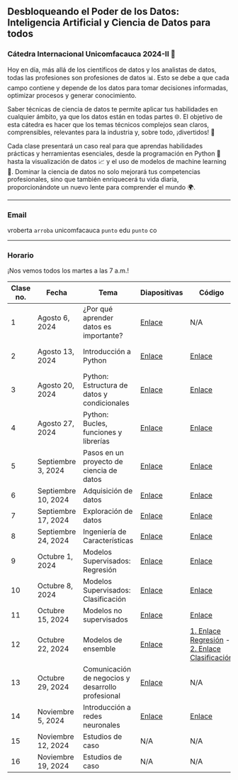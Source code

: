 ## Desbloqueando el Poder de los Datos: Inteligencia Artificial y Ciencia de Datos para todos
### Cátedra Internacional Unicomfacauca 2024-II 🚀

Hoy en día, más allá de los científicos de datos y los analistas de datos, todas las profesiones son profesiones de datos 📊. Esto se debe a que cada campo contiene y depende de los datos para tomar decisiones informadas, optimizar procesos y generar conocimiento.

Saber técnicas de ciencia de datos te permite aplicar tus habilidades en cualquier ámbito, ya que los datos están en todas partes 🌐. El objetivo de esta cátedra es hacer que los temas técnicos complejos sean claros, comprensibles, relevantes para la industria y, sobre todo, ¡divertidos! 👾

Cada clase presentará un caso real para que aprendas habilidades prácticas y herramientas esenciales, desde la programación en Python 🐍 hasta la visualización de datos 📈 y el uso de modelos de machine learning 🤖. Dominar la ciencia de datos no solo mejorará tus competencias profesionales, sino que también enriquecerá tu vida diaria, proporcionándote un nuevo lente para comprender el mundo 🌍.

***

### Email 

vroberta `arroba` unicomfacauca `punto` edu `punto` co

***

### Horario

¡Nos vemos todos los martes a las 7 a.m.!

| **Clase no.** | **Fecha**           | **Tema**                                 | **Diapositivas**                                                                                                                                                                                                                                     | **Código**                                                                                      | **Video**                                                                                                                     | **Clave** | **Taller**                                                                                                             |
|---------------|---------------------|------------------------------------------|------------------------------------------------------------------------------------------------------------------------------------------------------------------------------------------------------------------------------------------------------|-------------------------------------------------------------------------------------------------|-------------------------------------------------------------------------------------------------------------------------------|-----------|------------------------------------------------------------------------------------------------------------------------|
| 1             | Agosto 6, 2024      | ¿Por qué aprender datos es importante?   | [Enlace](https://nbviewer.org/github/vivianamarquez/unicomfacauca-ai-2024/blob/main/clases/01.%20%C2%BFPor%20qu%C3%A9%20aprender%20datos%20es%20tan%20importante%3F%20/01.%20%C2%BFPor%20qu%C3%A9%20aprender%20datos%20es%20tan%20importante%3F.pdf) | N/A                                                                                             | N/A                                                                                                                           | N/A       | [Enlace](https://forms.gle/GJHpEWBKzXxTQFrs9)                                                                          |
| 2             | Agosto 13, 2024     | Introducción a Python                    | [Enlace](https://nbviewer.org/github/vivianamarquez/unicomfacauca-ai-2024/blob/main/clases/02.%20Programaci%C3%B3n%20en%20Python%20Parte%201/02.%20Programaci%C3%B3n%20en%20Python%20Parte%201.pptx.pdf)                                             | [Enlace](https://colab.research.google.com/drive/14i3bmnxjpdEHmjWWNo_iSKF336Dv3XtC?usp=sharing) | [Enlace](https://www.youtube.com/watch?v=bwMGLvUQpO8) | N/A  | [Enlace](https://colab.research.google.com/drive/14i3bmnxjpdEHmjWWNo_iSKF336Dv3XtC?usp=sharing) -- Ejercicios al final |
| 3             | Agosto 20, 2024     | Python: Estructura de datos y condicionales     | [Enlace](https://nbviewer.org/github/vivianamarquez/unicomfacauca-ai-2024/blob/main/clases/03.%20Python%20Estructura%20de%20datos%20y%20Bucles/03.%20Python%20Estructura%20de%20Datos%20y%20Bucles.pdf)                                              | [Enlace](https://colab.research.google.com/drive/1Jlv5nKz6sDaSVsbyjosM14eo14ObNoXn)             | [Enlace](https://www.youtube.com/watch?v=P_etn0dNbUE) | N/A  | [Enlace](https://colab.research.google.com/drive/1uolAxCz5n4WGRZ9yJ6GvdXroXA-qTE2g?usp=sharing)                        |
| 4             | Agosto 27, 2024     | Python: Bucles, funciones y librerías            | [Enlace](https://nbviewer.org/github/vivianamarquez/unicomfacauca-ai-2024/blob/4a08571bc6a0057d6adc3a4c5a0113792dc41e90/clases/04.%20Python%20Bucles%2C%20Funciones%20y%20Librer%C3%ADas/04.%20Programaci%C3%B3n%20en%20Python%20Pt%203.pdf)                            | [Enlace](https://colab.research.google.com/drive/1apho4MjT__ORPghrLqWkj9fS1tUtqQVq?usp=sharing) |   [Enlace](https://www.youtube.com/watch?v=kdEvQtegyuc)     |    N/A       | [Enlace](https://colab.research.google.com/drive/1ZL6ggUyX1WxgsWKIauQq3VWwl57JV96q?usp=sharing)                        |
| 5  | Septiembre 3, 2024  | Pasos en un proyecto de ciencia de datos | [Enlace](https://nbviewer.org/github/vivianamarquez/unicomfacauca-ai-2024/blob/main/clases/05.%20Proyecto%20AI/05.%20Un%20proyecto%20de%20ciencia%20de%20datos.pdf) | [Enlace](https://colab.research.google.com/drive/1rm91WGUJNv_hRn77BE3qj2heKA2t4zLt?usp=sharing) | [Enlace](https://us06web.zoom.us/rec/share/Un1pufg0xmX0TumVPSGZyBdCTIseFfBjz3X1ymMNquBkA2LpLGI9QV0_iGny-77D.QtyrMKXxI0ftlIc-)  |  3+.Z+^.O | Diapositiva 44 |
| 6  | Septiembre 10, 2024 | Adquisición de datos                     |  [Enlace](https://nbviewer.org/github/vivianamarquez/unicomfacauca-ai-2024/blob/main/clases/06.%20Adquisici%C3%B3n%20de%20datos/06.%20Adquisici%C3%B3n%20de%20datos.pdf)         |   [Enlace](https://colab.research.google.com/drive/1SD0uy67f7RAxAocdK4DXW3e2lNliAWA2?usp=sharing)                                  |  [Enlace](https://us06web.zoom.us/rec/share/yZdhRVX6Y2afRLch2EKa4oBF9AupSHB0Ic_zZuLv39VN8sSKBTeJNjgi-BTumASv.WwPbXIkoJ6fNF6gY) | BMr=CJ59  |  [Enlace](https://colab.research.google.com/drive/16ne-V9DwTVEfhA6AAPcFxZDrp1SV-14M?usp=sharing)    (Bonus)          |
| 7  | Septiembre 17, 2024 | Exploración de datos  |   [Enlace](https://nbviewer.org/github/vivianamarquez/unicomfacauca-ai-2024/blob/main/clases/07.%20Exploraci%C3%B3n%20de%20datos/07.%20Exploraci%C3%B3n%20de%20datos.pdf)        |  [Enlace](https://colab.research.google.com/drive/1PJw_z5QhoimnpZk5Pqd5VODcoSjemW01?usp=sharing)           | [Enlace](https://us06web.zoom.us/rec/share/RCwDCuqHBxtJPHiI5Wx1IF7kXMri3OfoVB7gaNojjSZwqKe39xiZEmtRwuCPkc2E.j5pPj9JUE1mobOsL)  | 5PZM.R^a  |   Diapositiva 35             |
| 8  | Septiembre 24, 2024 | Ingeniería de Características |  [Enlace](https://nbviewer.org/github/vivianamarquez/unicomfacauca-ai-2024/blob/main/clases/08.%20Ingenier%C3%ADa%20de%20Caracter%C3%ADsticas/08.%20Ingenier%C3%ADa%20de%20Caracter%C3%ADsticas.pptx.pdf)   |    [Enlace](https://colab.research.google.com/drive/1j7V0oLEx_LOBJrKONLSmr5EVZtZxIdax?usp=sharing)    | [Enlace](https://us06web.zoom.us/rec/share/tQ6lplQsbbDZGBOUhzbfJYDu7EAbu5p-cKa27_1k0RAjf8IZGq3q_AkpAKkdqrQ0.7OGoEipuTUYZ206N)  | t+ft5e26  | Diapositiva 46               |
| 9  | Octubre 1, 2024     |  Modelos Supervisados: Regresión |  [Enlace](https://nbviewer.org/github/vivianamarquez/unicomfacauca-ai-2024/blob/main/clases/09.%20Modelos%20Supervisados%20-%20Regresi%C3%B3n/09.%20Modelos%20supervisados_%20Regresi%C3%B3n.pdf)  |  [Enlace](https://colab.research.google.com/drive/1EoB8U1wr5KTs7kIY8LL377Imrqzt7CbA?usp=sharing)  | [Enlace](https://us06web.zoom.us/rec/share/pZKrP-fFQzFLIxt72uT4MxqzcCxLz_lG9PIva5C2FNbvuJqcQYdRqQH1NrXpfO4.zTA55cf4ek7QE6mK)  | v5?78R8d |   [Enlace](https://colab.research.google.com/drive/1-sUX-O6Ya8Ro22Z4pKaRaievk1cNzFHF?usp=sharing)             |
| 10 | Octubre 8, 2024 |  Modelos Supervisados: Clasificación   | [Enlace](https://nbviewer.org/github/vivianamarquez/unicomfacauca-ai-2024/blob/main/clases/10.%20Modelos%20Supervisados%20-%20Clasificaci%C3%B3n/10.%20Modelos%20supervisados_%20Clasificaci%C3%B3n.pdf)   | [Enlace](https://colab.research.google.com/drive/1fVP3O4roR60W0mioWXSRh6jX-D2xXJZS?usp=sharing) | [Enlace](https://us06web.zoom.us/rec/share/xv3hlq8bqKR0JqYxTxadH1w3nxrfPV-d6Y8QTOC4rkSmWrIUYUJYOAz7zVPaEHuZ.7_FzkqK0RujOhQXT) | smcx#4N1  |  [Enlace](https://colab.research.google.com/drive/1tnOLfCNKQjBBYcqafHKVe7sPYgP-Qlcm?usp=sharing)     |
| 11 | Octubre 15, 2024    |  Modelos no supervisados     | [Enlace](https://nbviewer.org/github/vivianamarquez/unicomfacauca-ai-2024/blob/main/clases/11.%20Modelos%20NO%20supervisados/11.%20Modelos%20NO%20supervisados.pptx.pdf) | [Enlace](https://colab.research.google.com/drive/1CnrDudTWnrHlU_Wh0PUWBLcEz3zLNmnG#scrollTo=eZEtKsVFGFcE)  | [Enlace](https://us06web.zoom.us/rec/share/Tn1i3Pr7Uvpjqt3XmSMKqK6KQPPvId4zc5Sd7Vsmd1Qm3jM6Jey6XZvBISyOILw4.cqaiBQdSCPkHrj9l)  |  5HnXi.c. |  Diapositiva 59  |
| 12 | Octubre 22, 2024    |     Modelos de ensemble   |  [Enlace](https://nbviewer.org/github/vivianamarquez/unicomfacauca-ai-2024/blob/main/clases/12.%20Modelos%20de%20Ensamble/12.%20Modelos%20de%20Ensamble.pptx.pdf)     |   [1. Enlace Regresión](https://colab.research.google.com/drive/1pG-m3g_nP5-1pQeq62-y1c3d0mEdH4o1?usp=sharing) - [2. Enlace Clasificación](https://colab.research.google.com/drive/1IyAFXMux6VYeGuLkoXvvOKAWaermFuLc?usp=sharing ) </small>  | [Enlace](https://us06web.zoom.us/rec/share/1PYTOvuZXXYlkDVEvIgwH5ukf9AcKEsynN5JqFw-LFJ3BLMD9bsVUIt7kfU-0b3d.YE9T4MwaL9pGw3cD)  | 7C4E1qr^  |   Diapositva 29             |
| 13 | Octubre 29, 2024    |    Comunicación de negocios y desarrollo profesional       | [Enlace](https://nbviewer.org/github/vivianamarquez/unicomfacauca-ai-2024/blob/main/clases/13.%20Comunicaci%C3%B3n%20de%20negocios%20y%20desarrollo%20profesional/13.%20Comunicaci%C3%B3n%20de%20negocios%20y%20desarrollo%20profesional.pptx.pdf)   |  N/A   | [Enlace](https://us06web.zoom.us/rec/share/nuDp-qADZaGcnKCVmcW594UIikzETo5hI-yjN5pwGbSmOlQqpjsEVHCuBZBNqu3X.XF1s7Z33kSLQyUWh)  |  MZ0H19+. |  Diapositiva 9    |
| 14 | Noviembre 5, 2024   |  Introducción a redes neuronales   |  [Enlace](https://nbviewer.org/github/vivianamarquez/unicomfacauca-ai-2024/blob/main/clases/14.%20Introducci%C3%B3n%20a%20redes%20neuronales/14.%20Introducci%C3%B3n%20a%20redes%20neuronales.pptx.pdf)      | [Enlace](https://github.com/vivianamarquez/unicomfacauca-ai-2024/tree/main/clases/14.%20Introducci%C3%B3n%20a%20redes%20neuronales/C%C3%B3digo)        | [Enlace](https://us06web.zoom.us/rec/share/GJdBgZuUHfEunS9v0iXI15TF9sf2Q1xxB4h_so4uudMbzEniyeDBggcawed_368v.aqEUqUqIEAhvPFO6)  |  +E47%i1u | Diapostivas 6-9    |
| 15 | Noviembre 12, 2024  |   Estudios de caso    | N/A | N/A |   |   |   N/A   |
| 16 | Noviembre 19, 2024  |     Estudios de caso   | N/A  | N/A |   |   |  N/A   |
